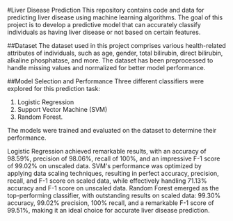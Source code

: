 
#Liver Disease Prediction
This repository contains code and data for predicting liver disease using machine learning algorithms. The goal of this project is to develop a predictive model that can accurately classify individuals as having liver disease or not based on certain features.

##Dataset
The dataset used in this project comprises various health-related attributes of individuals, such as age, gender, total bilirubin, direct bilirubin, alkaline phosphatase, and more. The dataset has been preprocessed to handle missing values and normalized for better model performance.

##Model Selection and Performance
Three different classifiers were explored for this prediction task: 
1. Logistic Regression
2. Support Vector Machine (SVM)
3. Random Forest.

The models were trained and evaluated on the dataset to determine their performance.

Logistic Regression achieved remarkable results, with an accuracy of 98.59%, precision of 98.06%, recall of 100%, and an impressive F-1 score of 99.02% on unscaled data.
SVM's performance was optimized by applying data scaling techniques, resulting in perfect accuracy, precision, recall, and F-1 score on scaled data, while effectively handling 71.13% accuracy and F-1 score on unscaled data.
Random Forest emerged as the top-performing classifier, with outstanding results on scaled data: 99.30% accuracy, 99.02% precision, 100% recall, and a remarkable F-1 score of 99.51%, making it an ideal choice for accurate liver disease prediction.
